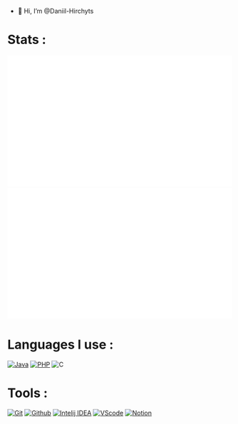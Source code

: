 - 👋 Hi, I’m @Daniil-Hirchyts

# Stats :
![](https://raw.githubusercontent.com/Daniil-Hirchyts/github-stats/master/generated/overview.svg#gh-dark-mode-only)
![](https://raw.githubusercontent.com/Daniil-Hirchyts/github-stats/master/generated/languages.svg#gh-dark-mode-only)

# Languages I use :
<a href="https://openjdk.java.net/">![Java](https://img.shields.io/badge/Java-d65d0e?style=for-the-badge&logo=java&logoColor=white)</a>
<a href="https://www.php.net/">![PHP](https://img.shields.io/badge/PHP-4f5d95?style=for-the-badge&logo=php&logoColor=white)</a>
![C](https://img.shields.io/badge/C-555555?style=for-the-badge&logo=c&logoColor=white)

# Tools :
<a href="https://git-scm.com/">![Git](https://img.shields.io/badge/Git-orange?style=for-the-badge&logo=Git&logoColor=white)</a>
<a href="https://github.com/">![Github](https://img.shields.io/badge/Github-gray?style=for-the-badge&logo=Github&logoColor=white)</a>
<a href="https://www.jetbrains.com/idea/">![Intelij IDEA](https://img.shields.io/badge/Intelij-ff0066?style=for-the-badge&logo=IntelliJ-IDEA&logoColor=white)</a>
<a href="https://code.visualstudio.com/">![VScode](https://img.shields.io/badge/VScode-0084e0?style=for-the-badge&logo=visualstudiocode&logoColor=white)</a>
<a href="https://www.notion.so/">![Notion](https://img.shields.io/badge/Notion-00000?style=for-the-badge&logo=Notion&logoColor=white)</a>

